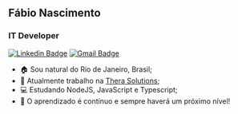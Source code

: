 ## Fábio Nascimento
### IT Developer 

[![Linkedin Badge](https://img.shields.io/badge/-Fabio%20Nascimento-A7A284?style=flat-square&logo=Linkedin&logoColor=white&link=https://www.linkedin.com/in/fabioborges-ti/)](https://www.linkedin.com/in/fabioborges-ti/) 
[![Gmail Badge](https://img.shields.io/badge/-fabioborges.ti@gmail.com-A7A284?style=flat-square&logo=Gmail&logoColor=white&link=mailto:fabioborges.ti@gmail.com)](mailto:fabioborges.ti@gmail.com)

- 🏠 Sou natural do Rio de Janeiro, Brasil;
- 💼 Atualmente trabalho na [Thera Solutions](http://www.thera.com.br//);
- 💻 Estudando NodeJS, JavaScript e Typescript;
- 🚀 O aprendizado é contínuo e sempre haverá um próximo nível!
